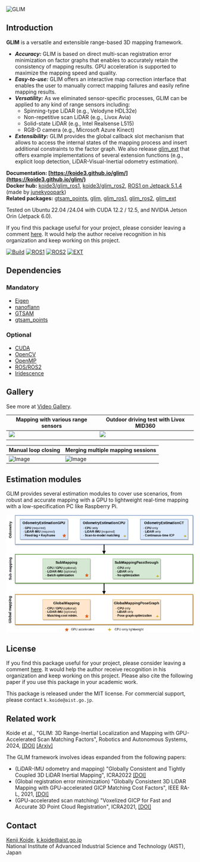 ![GLIM](docs/assets/logo2.png "GLIM Logo")

## Introduction

**GLIM** is a versatile and extensible range-based 3D mapping framework.

- ***Accuracy:*** GLIM is based on direct multi-scan registration error minimization on factor graphs that enables to accurately retain the consistency of mapping results. GPU acceleration is supported to maximize the mapping speed and quality.
- ***Easy-to-use:*** GLIM offers an interactive map correction interface that enables the user to manually correct mapping failures and easily refine mapping results.
- ***Versatility:*** As we eliminated sensor-specific processes, GLIM can be applied to any kind of range sensors including:
    - Spinning-type LiDAR (e.g., Velodyne HDL32e)
    - Non-repetitive scan LiDAR (e.g., Livox Avia)
    - Solid-state LiDAR (e.g., Intel Realsense L515)
    - RGB-D camera (e.g., Microsoft Azure Kinect)
- ***Extensibility:*** GLIM provides the global callback slot mechanism that allows to access the internal states of the mapping process and insert additional constraints to the factor graph. We also release [glim_ext](https://github.com/koide3/glim_ext) that offers example implementations of several extension functions (e.g., explicit loop detection, LiDAR-Visual-Inertial odometry estimation).

**Documentation: [https://koide3.github.io/glim/](https://koide3.github.io/glim/)**  
**Docker hub:** [koide3/glim_ros1](https://hub.docker.com/repository/docker/koide3/glim_ros1/tags), [koide3/glim_ros2](https://hub.docker.com/repository/docker/koide3/glim_ros2/tags), [ROS1 on Jetpack 5.1.4](https://hub.docker.com/r/junekyoopark/arm64v8_glim_ros1_cuda12.2) (made by [junekyoopark](https://github.com/junekyoopark))  
**Related packages:** [gtsam_points](https://github.com/koide3/gtsam_points), [glim](https://github.com/koide3/glim), [glim_ros1](https://github.com/koide3/glim_ros1), [glim_ros2](https://github.com/koide3/glim_ros2), [glim_ext](https://github.com/koide3/glim_ext)

Tested on Ubuntu 22.04 /24.04 with CUDA 12.2 / 12.5, and NVIDIA Jetson Orin (Jetpack 6.0).

If you find this package useful for your project, please consider leaving a comment [here](https://github.com/koide3/glim/issues/19). It would help the author receive recognition in his organization and keep working on this project.

[![Build](https://github.com/koide3/glim/actions/workflows/build.yml/badge.svg)](https://github.com/koide3/glim/actions/workflows/build.yml)
[![ROS1](https://github.com/koide3/glim_ros1/actions/workflows/build.yml/badge.svg)](https://github.com/koide3/glim_ros1/actions/workflows/build.yml)
[![ROS2](https://github.com/koide3/glim_ros2/actions/workflows/build.yml/badge.svg)](https://github.com/koide3/glim_ros2/actions/workflows/build.yml)
[![EXT](https://github.com/koide3/glim_ext/actions/workflows/build.yml/badge.svg)](https://github.com/koide3/glim_ext/actions/workflows/build.yml)

## Dependencies
### Mandatory
- [Eigen](https://eigen.tuxfamily.org/index.php)
- [nanoflann](https://github.com/jlblancoc/nanoflann)
- [GTSAM](https://github.com/borglab/gtsam)
- [gtsam_points](https://github.com/koide3/gtsam_points)

### Optional
- [CUDA](https://developer.nvidia.com/cuda-toolkit)
- [OpenCV](https://opencv.org/)
- [OpenMP](https://www.openmp.org/)
- [ROS/ROS2](https://www.ros.org/)
- [Iridescence](https://github.com/koide3/iridescence)

## Gallery

See more at [Video Gallery](https://github.com/koide3/glim/wiki/Video-Gallery).

| Mapping with various range sensors | Outdoor driving test with Livox MID360 |
|---|---|
|[<img width="480" src="https://github.com/user-attachments/assets/95e153cd-1538-4ca6-8dd0-691e920dccd9">](https://www.youtube.com/watch?v=_fwK4awbW18)|[<img width="480" src="https://github.com/user-attachments/assets/6b337369-a32c-4b07-b0e0-b63f6747cdab">](https://www.youtube.com/watch?v=CIfRqeV0irE)|

| Manual loop closing | Merging multiple mapping sessions |
|---|---|
|![Image](https://github.com/user-attachments/assets/0f02950a-6b7b-437c-a100-21d6575f7c93)|![Image](https://github.com/user-attachments/assets/c77cca29-921b-4e1c-9583-2b962ccda2cb)|

## Estimation modules

GLIM provides several estimation modules to cover use scenarios, from robust and accurate mapping with a GPU to lightweight real-time mapping with a low-specification PC like Raspberry Pi.

![modules](docs/assets/module.png)

## License

If you find this package useful for your project, please consider leaving a comment [here](https://github.com/koide3/glim/issues/19). It would help the author receive recognition in his organization and keep working on this project. Please also cite the following paper if you use this package in your academic work.

This package is released under the MIT license. For commercial support, please contact ```k.koide@aist.go.jp```.

## Related work

Koide et al., "GLIM: 3D Range-Inertial Localization and Mapping with GPU-Accelerated Scan Matching Factors", Robotics and Autonomous Systems, 2024, [[DOI]](https://doi.org/10.1016/j.robot.2024.104750) [[Arxiv]](https://arxiv.org/abs/2407.10344)

The GLIM framework involves ideas expanded from the following papers:  
- (LiDAR-IMU odometry and mapping) "Globally Consistent and Tightly Coupled 3D LiDAR Inertial Mapping", ICRA2022 [[DOI]](https://doi.org/10.1109/ICRA46639.2022.9812385)
- (Global registration error minimization) "Globally Consistent 3D LiDAR Mapping with GPU-accelerated GICP Matching Cost Factors", IEEE RA-L, 2021, [[DOI]](https://doi.org/10.1109/LRA.2021.3113043)
- (GPU-accelerated scan matching) "Voxelized GICP for Fast and Accurate 3D Point Cloud Registration", ICRA2021, [[DOI]](https://doi.org/10.1109/ICRA48506.2021.9560835)

## Contact
[Kenji Koide](https://staff.aist.go.jp/k.koide/), k.koide@aist.go.jp<br>
National Institute of Advanced Industrial Science and Technology (AIST), Japan

